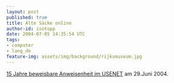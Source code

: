 ```yaml
---
layout: post
published: true
title: Alte Säcke online
author-id: isotopp
date: 2004-07-05 14:35:54 UTC
tags:
- computer
- lang_de
feature-img: assets/img/background/rijksmuseum.jpg
---
```

<a href="http://groups.google.com/groups?selm=917%40tpki.UUCP">15 Jahre beweisbare Anweisenheit im USENET</a> am 29.Juni 2004.
